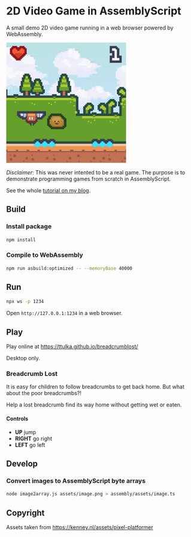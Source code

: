 # 2D Video Game in AssemblyScript

A small demo 2D video game running in a web browser powered by WebAssembly.

![Breadcrumb Lost](breadcrumb-lost_preview.gif)

*Disclaimer*: This was never intented to be a real game. The purpose is to demonstrate programming games from scratch in AssemblyScript. 

See the whole [tutorial on my blog](https://blog.ttulka.com/2d-video-game-in-assemblyscript-tutorial).

## Build

### Install package

```sh
npm install
```

### Compile to WebAssembly

```sh
npm run asbuild:optimized -- --memoryBase 40000
```

## Run
```sh
npx ws -p 1234
```

Open `http://127.0.0.1:1234` in a web browser.

## Play

Play online at https://ttulka.github.io/breadcrumblost/

Desktop only.

### Breadcrumb Lost

It is easy for children to follow breadcrumbs to get back home. But what about the poor breadcrumbs?!

Help a lost breadcrumb find its way home without getting wet or eaten.

#### Controls

- **UP** jump
- **RIGHT** go right
- **LEFT** go left

## Develop

### Convert images to AssemblyScript byte arrays

```sh
node image2array.js assets/image.png > assembly/assets/image.ts
```

## Copyright

Assets taken from https://kenney.nl/assets/pixel-platformer
